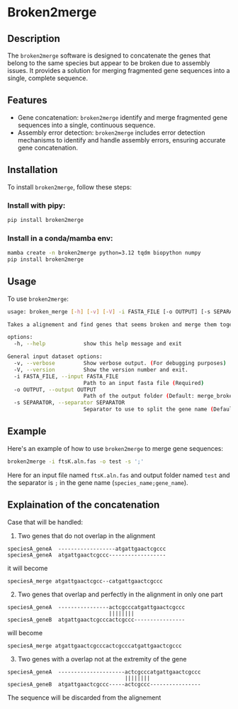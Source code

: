 # Broken2merge

## Description
The `broken2merge` software is designed to concatenate the genes that belong to the same species but appear to be broken due to assembly issues. It provides a solution for merging fragmented gene sequences into a single, complete sequence.

## Features
- Gene concatenation: `broken2merge` identify and merge fragmented gene sequences into a single, continuous sequence.
- Assembly error detection: `broken2merge` includes error detection mechanisms to identify and handle assembly errors, ensuring accurate gene concatenation.

## Installation
To install `broken2merge`, follow these steps:

### Install with pipy:

```bash
pip install broken2merge
```

### Install in a conda/mamba env:

```bash
mamba create -n broken2merge python=3.12 tqdm biopython numpy
pip install broken2merge
```

## Usage

To use `broken2merge`:

```bash
usage: broken_merge [-h] [-v] [-V] -i FASTA_FILE [-o OUTPUT] [-s SEPARATOR]

Takes a alignement and find genes that seems broken and merge them together

options:
  -h, --help            show this help message and exit

General input dataset options:
  -v, --verbose         Show verbose output. (For debugging purposes)
  -V, --version         Show the version number and exit.
  -i FASTA_FILE, --input FASTA_FILE
                        Path to an input fasta file (Required)
  -o OUTPUT, --output OUTPUT
                        Path of the output folder (Default: merge_broken_res)
  -s SEPARATOR, --separator SEPARATOR
                        Separator to use to split the gene name (Default: '_')
```

## Example

Here's an example of how to use `broken2merge` to merge gene sequences:

```bash
broken2merge -i ftsK.aln.fas -o test -s ';'
```

Here for an input file named `ftsK.aln.fas` and output folder named `test` and the separator is `;` in the gene name (`species_name;gene_name`).


## Explaination of the concatenation

Case that will be handled:

1. Two genes that do not overlap in the alignment

```
speciesA_geneA  ------------------atgattgaactcgccc                
speciesA_geneA  atgattgaactcgccc------------------
```

it will become

```
speciesA_merge atgattgaactcgcc--catgattgaactcgccc
```

2. Two genes that overlap and perfectly in the alignment in only one part

```
speciesA_geneA  ----------------actcgcccatgattgaactcgccc
                                ||||||||
speciesA_geneB  atgattgaactcgcccactcgccc----------------
```

will become

```
speciesA_merge atgattgaactcgcccactcgcccatgattgaactcgccc
```

3. Two genes with a overlap not at the extremity of the gene

```
speciesA_geneA  ---------------------actcgcccatgattgaactcgccc
                                     ||||||||
speciesA_geneB  atgattgaactcgccc-----actcgccc----------------
```

The sequence will be discarded from the alignement 


